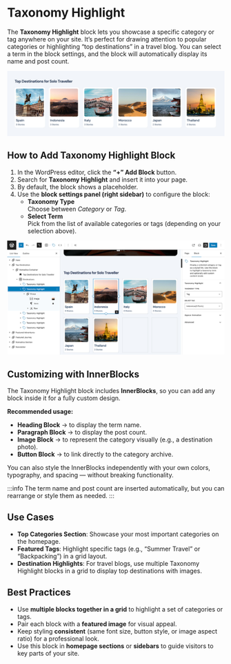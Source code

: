 # Taxonomy Highlight

The **Taxonomy Highlight** block lets you showcase a specific category or tag anywhere on your site. It’s perfect for drawing attention to popular categories or highlighting “top destinations” in a travel blog. You can select a term in the block settings, and the block will automatically display its name and post count.  

![taxonomy highlight](/img/voya/taxonomy-highlight.jpg)

## How to Add Taxonomy Highlight Block
1. In the WordPress editor, click the **“+” Add Block** button.  
2. Search for **Taxonomy Highlight** and insert it into your page.  
3. By default, the block shows a placeholder.  
4. Use the **block settings panel (right sidebar)** to configure the block:  
   - **Taxonomy Type**   
     Choose between *Category* or *Tag*.  
   - **Select Term**  
     Pick from the list of available categories or tags (depending on your selection above).  


![taxonomy highlight edit](/img/voya/taxonomy-highlight-edit.jpg)

## Customizing with InnerBlocks
The Taxonomy Highlight block includes **InnerBlocks**, so you can add any block inside it for a fully custom design.  

**Recommended usage:**  
- **Heading Block** → to display the term name.  
- **Paragraph Block** → to display the post count.  
- **Image Block** → to represent the category visually (e.g., a destination photo).  
- **Button Block** → to link directly to the category archive.  

You can also style the InnerBlocks independently with your own colors, typography, and spacing — without breaking functionality.  

:::info
The term name and post count are inserted automatically, but you can rearrange or style them as needed.
:::

## Use Cases
- **Top Categories Section**: Showcase your most important categories on the homepage.  
- **Featured Tags**: Highlight specific tags (e.g., “Summer Travel” or “Backpacking”) in a grid layout.  
- **Destination Highlights**: For travel blogs, use multiple Taxonomy Highlight blocks in a grid to display top destinations with images.  

## Best Practices
- Use **multiple blocks together in a grid** to highlight a set of categories or tags.  
- Pair each block with a **featured image** for visual appeal.  
- Keep styling **consistent** (same font size, button style, or image aspect ratio) for a professional look.  
- Use this block in **homepage sections** or **sidebars** to guide visitors to key parts of your site.  
